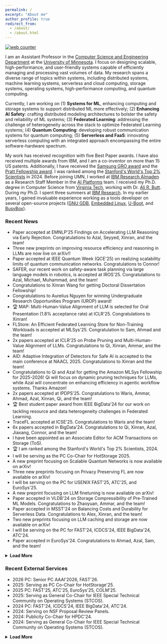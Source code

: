 ```yaml
---
permalink: /
excerpt: "About me"
author_profile: true
redirect_from: 
  - /about/
  - /about.html
---
```


<!-- Default Statcounter code for Github Page
https://chalianwar.github.io/ -->
<script type="text/javascript">
var sc_project=12954458; 
var sc_invisible=1; 
var sc_security="44ee4e0a"; 
</script>
<script type="text/javascript"
src="https://www.statcounter.com/counter/counter.js"
async></script>
<noscript><div class="statcounter"><a title="web counter"
href="https://statcounter.com/" target="_blank"><img
class="statcounter"
src="https://c.statcounter.com/12954458/0/44ee4e0a/1/"
alt="web counter"
referrerPolicy="no-referrer-when-downgrade"></a></div></noscript>
<!-- End of Statcounter Code -->

<head>
<!-- Google tag (gtag.js) -->
<script async src="https://www.googletagmanager.com/gtag/js?id=G-P7NJMYKVS8"></script>
<script>
  window.dataLayer = window.dataLayer || [];
  function gtag(){dataLayer.push(arguments);}
  gtag('js', new Date());

  gtag('config', 'G-P7NJMYKVS8');
</script>
</head>

I am an Assistant Professor in the [Computer Science and Engineering Department](https://cse.umn.edu/cs "Computer Science and Engineering Department") at the [University of Minnesota](https://twin-cities.umn.edu/ "University of Minnesota"). I focus on designing scalable, high-performance, and user-friendly systems capable of efficiently managing and processing vast volumes of data. My research spans a diverse range of topics within systems, including distributed systems, machine learning systems, serverless and cloud computing, storage
systems, operating systems, high-performance computing, and quantum computing.

Currently, I am working on (1) **Systems for ML**, enhancing computing and storage systems to support distributed ML more effectively; (2) **Enhancing AI Safety**: crafting distributed modeling architectures to bolster the safety and reliability of ML systems; (3) **Federated Learning**: addressing the challenge of heterogeneity across the stack to optimize Federated Learning systems; (4) **Quantum Computing**: developing robust communication systems for quantum computing; (5) **Serverless and FaaS**: innovating serverless computing with an integrated approach encompassing the entire software-hardware spectrum.

My work has received recognition with five Best Paper awards. I have also received multiple awards from IBM, and I am a co-inventor on more than 15 US patents. Additionally, I have received the [Samsung GRO award](https://samsungmsl.com/ "Samsung GRO award") and the [Pratt Fellowship award](https://cs.vt.edu/Graduate/Funding/fellowships.html "Pratt Fellowship award"). I was ranked among the [Stanford's World's Top 2% Scientists](https://elsevier.digitalcommonsdata.com/datasets/btchxktzyw/7) in 2024. Before joining UMN, I worked at [IBM Research Almaden](https://research.ibm.com/labs/almaden "IBM Research Almaden") as a Research Staff Member in the [AI Platforms](https://research.ibm.com/artificial-intelligence "AI Platforms") team. I received my Ph.D. degree in Computer Science from [Virginia Tech](https://cs.vt.edu/ "Virginia Tech"), working with Dr. [Ali R. Butt](https://website.cs.vt.edu/people/faculty/ali-butt.html "Ali R. Butt"). During my Ph.D. I spent three summers at [IBM Research](https://research.ibm.com/ "IBM Research"). In my earlier years, I gained invaluable experience working as a tools developer on several open-source projects ([GNU GDB](https://sourceware.org/gdb/ "GNU GDB"), [Embedded Linux](https://www.yoctoproject.org/ "Embedded Linux"), [U-Boot](https://source.denx.de/u-boot/u-boot "U-Boot"), and [BusyBox](https://www.busybox.net/ "BusyBox")).

### Recent News
* Paper accepted at EMNLP'25 Findings on Accelerating LLM Reasoning via Early Rejection. Congratulations to Azal, Seyyed, Xinran, and the team!
* Three new preprints on improving resource efficiency and reasoning in LLMs are now live on arXiv!!
* Paper accepted at IEEE Quantum Week (QCE'25) on realizing scalability limits of quantum communication networks. Congratulations to Connor!
* SAFER, our recent work on safety-aware task planning via large language models in robotics, is accepted at IROS'25. Congratulations to Azal, Michael, Muhammad, and the team!
* Congratulations to Xinran Wang for getting Doctoral Dissertation Fellowship!
* Congratulations to Aurelius Nguyen for winning Undergraduate Research Opportunities Program (UROP) award!
* 🏆 MAP: Multi-Human-Value Alignment of LLM is selected for Oral Presentation (1.8% acceptance rate) at ICLR'25. Congratulations to Xinran!
* FLStore: An Efficient Federated Learning Store for Non-Training Workloads is accepted at MLSys'25. Congratulation to Sam, Ahmad and the team!
* 2x papers accepted at ICLR'25 on Probe Pruning and Multi-Human-Value Alignment of LLMs. Congratulations to Qi, Xinran, Ammar, and the team!
* AID: Adaptive Integration of Detectors for Safe AI is accepted to the main conference at NAACL 2025. Congratulations to Xinran and the team!
* Congratulations to Qi and Azal for getting the Amazon MLSys Fellowship for 2025-2026! Qi will focus on dynamic pruning techniques for LLMs, while Azal will concentrate on enhancing efficiency in agentic workflow systems. Thanks Amazon!
* 2x papers accepted at IPDPS'25. Congratulations to Waris, Ammar, Ahmad, Azal, Xinran, Qi, and the team!
* 🏆 Best student paper award from IEEE BigData'24 for our work on tackling resource and data heterogeneity challenges in Federated Learning.
* TraceFL accepted at ICSE'25. Congratulations to Waris and the team!
* 6x papers accepted in BigData'24. Congratulations to Qi, Xinran, Azal, Jiaxang, Connor, and the team!
* I have been appointed as an Associate Editor for ACM Transactions on Storage (ToS).
* 🏆 I am ranked among the Stanford's World's Top 2% Scientists, 2024.
* I will be serving as the PC Co-Chair for HotStorage 2025.
* A new preprint focusing on Scalable Quantum Networks is now available on arXiv!
* Three new preprints focusing on Privacy Preserving FL are now available on arXiv!
* I will be serving on the PC for USENIX FAST'25, ATC'25, and EuroSys'25.
* A new preprint focusing on LLM finetuning is now available on arXiv!
* Paper accepted in VLDB'24 on Storage Compressibility of Pre-Trained ML Models. Congratulations to Zhaoyuan, Ammar, and the team!
* Paper accepted in MSST'24 on Balancing Costs and Durability for Serverless Data. Congratulations to Alex, Xinran, and the team!
* Two new preprints focusing on LLM caching and storage are now available on arXiv!
* I will be serving on the PC for FAST'24, ICDCS'24, IEEE BigData'24, ATC'24.
* Paper accepted in EuroSys'24. Congratulations to Ahmad, Azal, Sam, and the team!
<details>
<summary><b>Load More</b></summary>
<ul style="padding-left: 12px;">
<li>Paper accepted in Transactions on Storage. Congratulations to Nannan and the team!</li>
<li>🏆 Excited to receive a Samsung GRO 2023 Award on New Storage for Large ML Training (w/ Yue Cheng from UVA). Thanks, Samsung Advanced Institute of Technology, for the generous support on our research!</li>
<li>Paper accepted in IEEE BigData'23. Congratulations to Ahmad and Xinran!</li>
<li>🏆 Best paper award from ACM SYSTOR'23 for our work on serving files efficiently in serverless computing.</li>
<li>Paper Proposal accepted in I2Q (ISCA'23). Congratulations to Xinran and Connor!</li>
<li>Extended Abstract accepted in QCCC (HPDC'23). Congratulations to Xinran and Connor!</li>
<li>Paper accepted in Systor'23. Congratulations to Alex and the team!</li>
<li>Paper accepted in VLDB'23. Congratulations to Jingyuan, Ben, and the team!</li>
<li>2x papers accepted in CCGrid'23. Congratulations to Sixing and Syed!</li>
<li>Paper accepted in ICSE'23. Congratulations to Waris!</li>
<li>Paper accepted in ASILOMAR'22. Congratulation to Qi!</li>
<li>Paper accepted in IEEE BigData'22. Congratulations to Jingoo!</li>
<li>Paper accepted in SC'22. Congratulations to Sixing and Phuong!</li>
<li>🏆 Best paper award from IEEE Cloud'22 for our work on privacy-preserving Federated Learning.</li>
<li>2x papers accepted in IEEE Cloud'22. Congratulations to Jingoo and Ahmad!</li>
<li>Paper accepted in USENIX FAST'21. Congratulations to Alex!</li>  
<li>Paper accepted in SC'21. Congratulations to Zheng!</li>  
<li>Paper accepted in AAAI'21. Congratulations to Syed!</li>  
<li>Paper accepted in IEEE Cloud'21. Congratulations to Kamala!</li>  
<li>🏆 Best paper award from ePart'21 for our work on accountable Federated Learning.</li>  
<li>2x papers accepted in TPDS. Congratulations to Nannan and Ali!</li>  
<li>Paper accepted in USENIX ATC'20. Congratulations to Nannan!</li>  
<li>Paper accepted in USENIX FAST'20. Congratulations to Ao!</li>  
<li>Paper accepted in SoCC'20. Congratulations to Benjamin!</li>  
<li>Paper accepted in HPDC'20. Congratulations to Zheng, Syed, and Ahsan!</li>  
<li>Paper accepted in HotStorage'20. Congratulations to Alex!</li>  
</ul>
</details>

### Recent External Services
* 2026 PC: Senior PC AAAI'2026, FAST'26.
* 2025: Serving as PC Co-Chair for HotStorage'25.
* 2025 PC: FAST'25, ATC'25, EuroSys'25, COLM'25.
* 2025: Serving as General Co-Chair for IEEE Special Technical Community on Operating Systems (STCOS).
* 2024 PC: FAST'24, ICDCS'24, IEEE BigData'24, ATC'24.
* 2024: Serving on NSF Proposal Review Panels.
* 2024: Publicity Co-Chair for HPDC'24.
* 2024: Serving as General Co-Chair for IEEE Special Technical Community on Operating Systems (STCOS).
<details>
<summary><b>Load More</b></summary>
<ul style="padding-left: 12px;">
<li>2023: Serving as Department of Energy Proposal Reviewer.</li>
<li>2023 PC: HPDC'23, Cluster'23, IPDPS'23, IEEE BigData'23, FedVision'23, FL-ICML'23, DistributedML'23.</li>
<li>2023: Serving on NSF Proposal Review Panel.</li>
<li>2023: Serving as General Co-Chair for HotStorage'23.</li>
<li>2023: Serving as General Co-Chair for IEEE Special Technical Community on Operating Systems (STCOS).</li>
<li>2023: Serving as Grants Co-Chair for HPDC'23.</li>
<li>2022 PC: ICDCS'22, HPDC'22, FL-NeurIPS'22, FedVision'22, IEEE BigData'22, FL-AAAI'22.</li>
<li>2022: Serving as General Co-Chair for HotStorage'22.</li>
<li>2022: Serving as publicity Co-Chair for HPDC'22.</li>
</ul>
</details>
  
